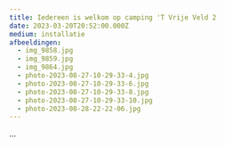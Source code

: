 ```yaml
---
title: Iedereen is welkom op camping 'T Vrije Veld 2
date: 2023-03-20T20:52:00.000Z
medium: installatie
afbeeldingen:
  - img_9858.jpg
  - img_9859.jpg
  - img_9864.jpg
  - photo-2023-08-27-10-29-33-4.jpg
  - photo-2023-08-27-10-29-33-6.jpg
  - photo-2023-08-27-10-29-33-8.jpg
  - photo-2023-08-27-10-29-33-10.jpg
  - photo-2023-08-28-22-22-06.jpg
---
```

...
